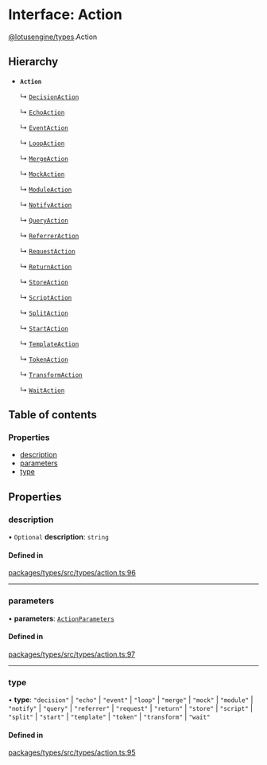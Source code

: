 # Interface: Action

[@lotusengine/types](../wiki/@lotusengine.types).Action

## Hierarchy

- **`Action`**

  ↳ [`DecisionAction`](../wiki/@lotusengine.types.DecisionAction)

  ↳ [`EchoAction`](../wiki/@lotusengine.types.EchoAction)

  ↳ [`EventAction`](../wiki/@lotusengine.types.EventAction)

  ↳ [`LoopAction`](../wiki/@lotusengine.types.LoopAction)

  ↳ [`MergeAction`](../wiki/@lotusengine.types.MergeAction)

  ↳ [`MockAction`](../wiki/@lotusengine.types.MockAction)

  ↳ [`ModuleAction`](../wiki/@lotusengine.types.ModuleAction)

  ↳ [`NotifyAction`](../wiki/@lotusengine.types.NotifyAction)

  ↳ [`QueryAction`](../wiki/@lotusengine.types.QueryAction)

  ↳ [`ReferrerAction`](../wiki/@lotusengine.types.ReferrerAction)

  ↳ [`RequestAction`](../wiki/@lotusengine.types.RequestAction)

  ↳ [`ReturnAction`](../wiki/@lotusengine.types.ReturnAction)

  ↳ [`StoreAction`](../wiki/@lotusengine.types.StoreAction)

  ↳ [`ScriptAction`](../wiki/@lotusengine.types.ScriptAction)

  ↳ [`SplitAction`](../wiki/@lotusengine.types.SplitAction)

  ↳ [`StartAction`](../wiki/@lotusengine.types.StartAction)

  ↳ [`TemplateAction`](../wiki/@lotusengine.types.TemplateAction)

  ↳ [`TokenAction`](../wiki/@lotusengine.types.TokenAction)

  ↳ [`TransformAction`](../wiki/@lotusengine.types.TransformAction)

  ↳ [`WaitAction`](../wiki/@lotusengine.types.WaitAction)

## Table of contents

### Properties

- [description](../wiki/@lotusengine.types.Action#description)
- [parameters](../wiki/@lotusengine.types.Action#parameters)
- [type](../wiki/@lotusengine.types.Action#type)

## Properties

### description

• `Optional` **description**: `string`

#### Defined in

[packages/types/src/types/action.ts:96](https://github.com/lotusengine/sdk/blob/f1f5297/packages/types/src/types/action.ts#L96)

___

### parameters

• **parameters**: [`ActionParameters`](../wiki/@lotusengine.types#actionparameters)

#### Defined in

[packages/types/src/types/action.ts:97](https://github.com/lotusengine/sdk/blob/f1f5297/packages/types/src/types/action.ts#L97)

___

### type

• **type**: ``"decision"`` \| ``"echo"`` \| ``"event"`` \| ``"loop"`` \| ``"merge"`` \| ``"mock"`` \| ``"module"`` \| ``"notify"`` \| ``"query"`` \| ``"referrer"`` \| ``"request"`` \| ``"return"`` \| ``"store"`` \| ``"script"`` \| ``"split"`` \| ``"start"`` \| ``"template"`` \| ``"token"`` \| ``"transform"`` \| ``"wait"``

#### Defined in

[packages/types/src/types/action.ts:95](https://github.com/lotusengine/sdk/blob/f1f5297/packages/types/src/types/action.ts#L95)
